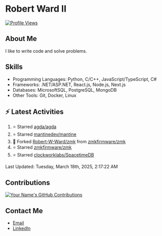 
# Robert Ward II

[![Profile Views](https://komarev.com/ghpvc/?username=Robert-W-Ward)](https://github.com/Robert-W-Ward)

## About Me
I like to write code and solve problems.

## Skills
- Programming Languages: Python, C/C++, JavaScript/TypeScript, C#
- Frameworks: .NET/ASP.NET, React.js, Node.js, Next.js
- Databases: MicrosoftSQL, PostgreSQL, MongoDB
- Other Tools: Git, Docker, Linux

## :zap: Latest Activities
<!--RECENT_ACTIVITY:start-->
1. ⭐ Starred [agda/agda](https://github.com/agda/agda)
2. ⭐ Starred [mantinedev/mantine](https://github.com/mantinedev/mantine)
3. 🔱 Forked [Robert-W-Ward/zmk](https://github.com/Robert-W-Ward/zmk) from [zmkfirmware/zmk](https://github.com/zmkfirmware/zmk)
4. ⭐ Starred [zmkfirmware/zmk](https://github.com/zmkfirmware/zmk)
5. ⭐ Starred [clockworklabs/SpacetimeDB](https://github.com/clockworklabs/SpacetimeDB)
<!--RECENT_ACTIVITY:end-->

<!--RECENT_ACTIVITY:last_update-->
Last Updated: Tuesday, March 18th, 2025, 2:17:22 AM
<!--RECENT_ACTIVITY:last_update_end-->

<!--END_SECTIN:activity-->
## Contributions
[![Your Name's GitHub Contributions](https://github-readme-streak-stats.herokuapp.com/?user=Robert-W-Ward&theme=radical)](https://github.com/your-username)

## Contact Me
- [Email](mailto:robertwesleyward2019@gmail.com)
- [LinkedIn](https://linkedin.com/in/https://www.linkedin.com/in/robert-ward-ii/)
